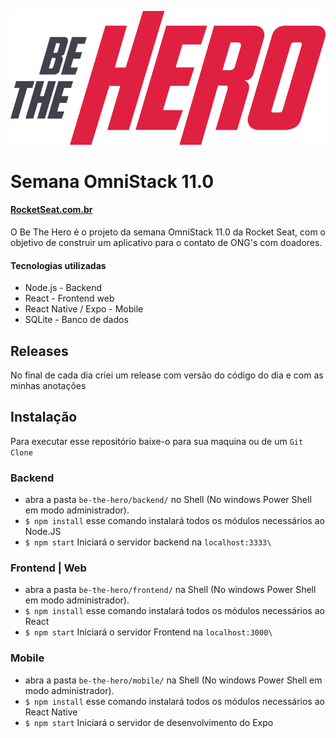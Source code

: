 
![enter image description here](https://github.com/patrickwm/be-the-hero/raw/master/logo.png)

# Semana OmniStack 11.0
#### [RocketSeat.com.br](https://rocketseat.com.br/)


O Be The Hero é o projeto da semana OmniStack 11.0 da Rocket Seat, com o objetivo de construir um aplicativo para o contato de ONG's com doadores.

#### Tecnologias utilizadas
- Node.js - Backend
- React - Frontend web
- React Native / Expo - Mobile
- SQLite - Banco de dados 

## Releases

No final de cada dia criei um release com versão do código do dia e com as minhas anotações 

## Instalação 

Para executar esse repositório baixe-o para sua maquina ou de um `Git Clone`

### Backend 

- abra a pasta `be-the-hero/backend/` no Shell (No windows Power Shell em modo administrador). 
- `$ npm install` esse comando instalará todos os módulos necessários ao Node.JS
- `$ npm start` Iniciará o servidor backend na `localhost:3333\` 

### Frontend | Web

- abra a pasta `be-the-hero/frontend/` na Shell (No windows Power Shell em modo administrador). 
- `$ npm install` esse comando instalará todos os módulos necessários ao React
- `$ npm start` Iniciará o servidor Frontend na `localhost:3000\` 

### Mobile 

- abra a pasta `be-the-hero/mobile/` na Shell (No windows Power Shell em modo administrador). 
- `$ npm install` esse comando instalará todos os módulos necessários ao React Native
- `$ npm start` Iniciará o servidor de desenvolvimento do Expo